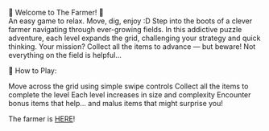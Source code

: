 🌾 Welcome to The Farmer! 🌾<br>
An easy game to relax. Move, dig, enjoy :D 
Step into the boots of a clever farmer navigating through ever-growing fields. In this addictive puzzle adventure, each level expands the grid, challenging your strategy and quick thinking. Your mission? Collect all the items to advance — but beware! Not everything on the field is helpful...

🚜 How to Play:

Move across the grid using simple swipe controls
Collect all the items to complete the level
Each level increases in size and complexity
Encounter bonus items that help… and malus items that might surprise you!

The farmer is <a href="https://namaniac91.org/TheFarmer/">HERE</a>!

